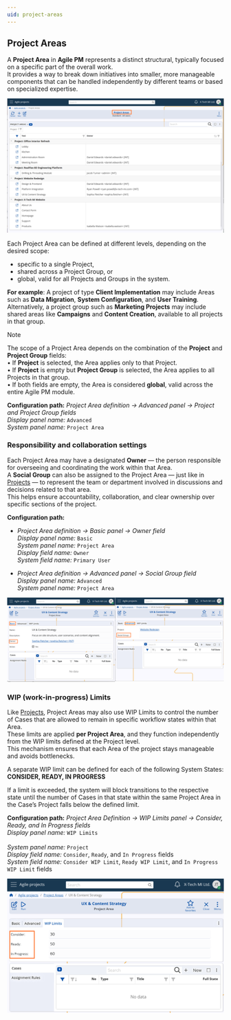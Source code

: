 ```yaml
---
uid: project-areas
---
```


## Project Areas

A **Project Area** in **Agile PM** represents a distinct structural, typically focused on a specific part of the overall work.  
It provides a way to break down initiatives into smaller, more manageable components that can be handled independently by different teams or based on specialized expertise.

![Project Areas](pictures/project-areas.png)

Each Project Area can be defined at different levels, depending on the desired scope:  
- specific to a single Project,  
- shared across a Project Group, or  
- global, valid for all Projects and Groups in the system.  

**For example**:
A project of type **Client Implementation** may include Areas such as **Data Migration**, **System Configuration**, and **User Training**. Alternatively, a project group such as **Marketing Projects** may include shared areas like **Campaigns** and **Content Creation**, available to all projects in that group.

> [!Note]  
> The scope of a Project Area depends on the combination of the **Project** and **Project Group** fields:  
> • If **Project** is selected, the Area applies only to that Project.  
> • If **Project** is empty but **Project Group** is selected, the Area applies to all Projects in that group.  
> • If both fields are empty, the Area is considered **global**, valid across the entire Agile PM module.  

**Configuration path:** *Project Area definition → Advanced panel → Project and Project Group fields*  
*Display panel name:* `Advanced`<br>
*System panel name:* `Project Area`


### Responsibility and collaboration settings

Each Project Area may have a designated **Owner** — the person responsible for overseeing and coordinating the work within that Area.  
A **Social Group** can also be assigned to the Project Area — just like in [Projects](projects.md) — to represent the team or department involved in discussions and decisions related to that area.  
This helps ensure accountability, collaboration, and clear ownership over specific sections of the project.

**Configuration path:**
- *Project Area definition → Basic panel → Owner field*  
  *Display panel name:* `Basic`<br>
  *System panel name:* `Project Area`<br>
  *Display field name:* `Owner`<br>
  *System field name:* `Primary User`

- *Project Area definition → Advanced panel → Social Group field*  
  *Display panel name:* `Advanced`<br>
  *System panel name:* `Project Area`

![Project Area Form](pictures/project-area-form.png)

### WIP (work-in-progress) Limits

Like [Projects](projects.md), Project Areas may also use WIP Limits to control the number of Cases that are allowed to remain in specific workflow states within that Area.  
These limits are applied **per Project Area**, and they function independently from the WIP limits defined at the Project level.  
This mechanism ensures that each Area of the project stays manageable and avoids bottlenecks.

A separate WIP limit can be defined for each of the following System States:  
**CONSIDER, READY, IN PROGRESS**

If a limit is exceeded, the system will block transitions to the respective state until the number of Cases in that state within the same Project Area in the Case’s Project falls below the defined limit.

**Configuration path:** *Project Area Definition → WIP Limits panel → Consider, Ready, and In Progress fields*  
*Display panel name:* `WIP Limits`<br>  
*System panel name:* `Project`<br>
*Display field name:* `Consider`, `Ready`, and `In Progress` fields <br>
*System field name:* `Consider WIP Limit`, `Ready WIP Limit`, and `In Progress WIP Limit` fields

![Project Area WIP](pictures/project-area-wip.png)

